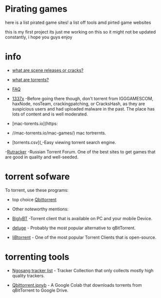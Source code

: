 # Pirating games 
here is a list pirated game sites! 
a list off tools amd pirted game websites

this is my first project its just me working on this so it might not be updated constantly, i hope you guys enjoy

# info
- [what are scene releases or cracks?](https://www.reddit.com/r/CrackWatch/comments/92uz49/the_warez_scene_how_it_works/)

- [what are torrents?](https://en.wikipedia.org/wiki/BitTorrent)

- [FAQ](https://en.wikipedia.org/wiki/BitTorren)


- [1337x](https://1337x.to/) -Before going there though, don't torrent from IGGGAMESCOM, haxNode, nosTeam, crackingpatching, or CracksHash, as they are suspicious users and had uploaded malware in the past. The place has lots of content and is well moderated.

- [mac-torents.io](https:
- //mac-torrents.io/mac-games/) mac tortrernts.



- [torrents.csv]([
](https://torrents-csv.ml/) -Easy viewing torrent search engine.


-[Rutracker](rutracker.org) -Russian Torrent Forum. One of the best sites to get games that are good in quality and well-seeded.


# torrent sofware

To torrent, use these programs:
- top choice [Qbittorrent](www.qbittorrent.org)

- Other noteworthy mentions:

- [BiglyBT](https://www.biglybt.com/) -Torrent client that is available on PC and your mobile Device.

- [deluge](deluge-torrent.org) - Probably the most popular alternative to qBitTorrent.

- [liBtorrent](www.libtorrent.org) - One of the most popular Torrent Clients that is open-source.

# torrenting tools 

- [Ngosang tracker list](https://github.com/ngosang/trackerslist) - Tracker Collection that only collects mostly high quality trackers.

- [Qbittorrent.ipnyb](https://colab.research.google.com/github/Xavy-13/qbittorrent/blob/main/qBittorrent.ipynb) - A Google Colab that downloads torrents from qBitTorrent to Google Drive.

